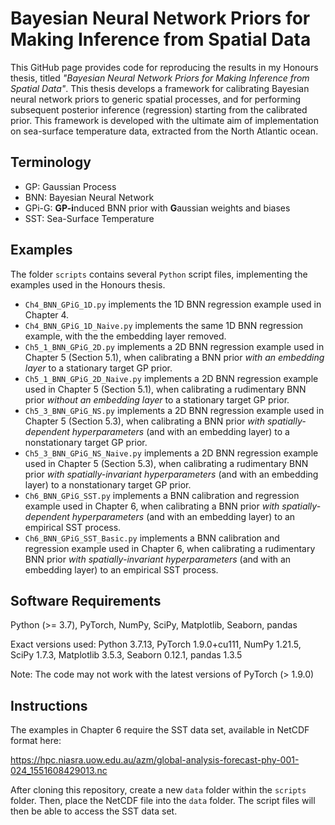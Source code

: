 # Bayesian Neural Network Priors for Making Inference from Spatial Data

This GitHub page provides code for reproducing the results in my Honours thesis, titled _"Bayesian Neural Network Priors for Making Inference from Spatial Data"_. This thesis develops a framework for calibrating Bayesian neural network priors to generic spatial processes, and for performing subsequent posterior inference (regression) starting from the calibrated prior. This framework is developed with the ultimate aim of implementation on sea-surface temperature data, extracted from the North Atlantic ocean.

## Terminology

- GP: Gaussian Process
- BNN: Bayesian Neural Network
- GPi-G: **GP-i**nduced BNN prior with **G**aussian weights and biases
- SST: Sea-Surface Temperature

## Examples

The folder `scripts` contains several `Python` script files, implementing the examples used in the Honours thesis.

- `Ch4_BNN_GPiG_1D.py` implements the 1D BNN regression example used in Chapter 4.
- `Ch4_BNN_GPiG_1D_Naive.py` implements the same 1D BNN regression example, with the the embedding layer removed.
- `Ch5_1_BNN_GPiG_2D.py` implements a 2D BNN regression example used in Chapter 5 (Section 5.1), when calibrating a BNN prior _with an embedding layer_ to a stationary target GP prior.
- `Ch5_1_BNN_GPiG_2D_Naive.py` implements a 2D BNN regression example used in Chapter 5 (Section 5.1), when calibrating a rudimentary BNN prior _without an embedding layer_ to a stationary target GP prior.
- `Ch5_3_BNN_GPiG_NS.py` implements a 2D BNN regression example used in Chapter 5 (Section 5.3), when calibrating a BNN prior _with spatially-dependent hyperparameters_ (and with an embedding layer) to a nonstationary target GP prior.
- `Ch5_3_BNN_GPiG_NS_Naive.py` implements a 2D BNN regression example used in Chapter 5 (Section 5.3), when calibrating a rudimentary BNN prior _with spatially-invariant hyperparameters_ (and with an embedding layer) to a nonstationary target GP prior.
- `Ch6_BNN_GPiG_SST.py` implements a BNN calibration and regression example used in Chapter 6, when calibrating a BNN prior _with spatially-dependent hyperparameters_ (and with an embedding layer) to an empirical SST process.
- `Ch6_BNN_GPiG_SST_Basic.py` implements a BNN calibration and regression example used in Chapter 6, when calibrating a rudimentary BNN prior _with spatially-invariant hyperparameters_ (and with an embedding layer) to an empirical SST process.

## Software Requirements

Python (>= 3.7), PyTorch, NumPy, SciPy, Matplotlib, Seaborn, pandas

Exact versions used: Python 3.7.13, PyTorch 1.9.0+cu111, NumPy 1.21.5, SciPy 1.7.3, Matplotlib 3.5.3, Seaborn 0.12.1, pandas 1.3.5

Note: The code may not work with the latest versions of PyTorch (> 1.9.0)

## Instructions

The examples in Chapter 6 require the SST data set, available in NetCDF format here:

https://hpc.niasra.uow.edu.au/azm/global-analysis-forecast-phy-001-024_1551608429013.nc

After cloning this repository, create a new `data` folder within the `scripts` folder. Then, place the NetCDF file into the `data` folder. The script files will then be able to access the SST data set.



